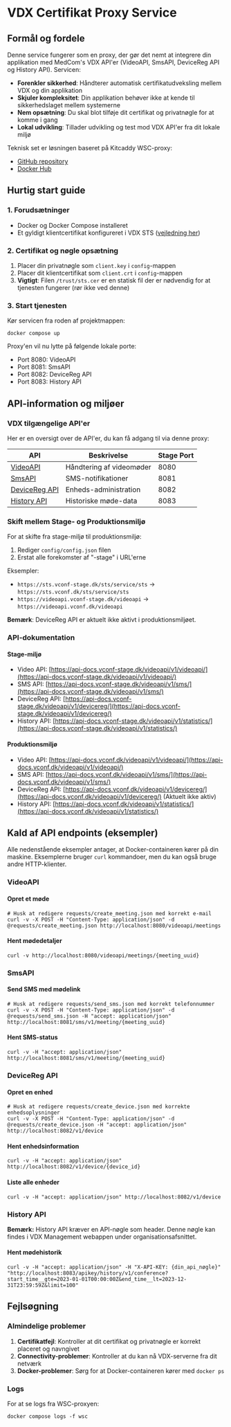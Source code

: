 # VDX Certifikat Proxy Service

## Formål og fordele

Denne service fungerer som en proxy, der gør det nemt at integrere din applikation med MedCom's VDX API'er (VideoAPI, SmsAPI, DeviceReg API og History API). Servicen:

- **Forenkler sikkerhed**: Håndterer automatisk certifikatudveksling mellem VDX og din applikation
- **Skjuler kompleksitet**: Din applikation behøver ikke at kende til sikkerhedslaget mellem systemerne
- **Nem opsætning**: Du skal blot tilføje dit certifikat og privatnøgle for at komme i gang
- **Lokal udvikling**: Tillader udvikling og test mod VDX API'er fra dit lokale miljø

Teknisk set er løsningen baseret på Kitcaddy WSC-proxy:

- [GitHub repository](https://github.com/KvalitetsIT/kitcaddy)
- [Docker Hub](https://hub.docker.com/r/kvalitetsit/kitcaddy)

## Hurtig start guide

### 1. Forudsætninger

- Docker og Docker Compose installeret
- Et gyldigt klientcertifikat konfigureret i VDX STS ([vejledning her](https://medcom.dk/systemforvaltning/videoknudepunktet-vdx/vdx-vejledninger/certifikatadgang-til-vdx-api/))

### 2. Certifikat og nøgle opsætning

1. Placer din privatnøgle som `client.key` i `config`-mappen
2. Placer dit klientcertifikat som `client.crt` i `config`-mappen
3. **Vigtigt**: Filen `/trust/sts.cer` er en statisk fil der er nødvendig for at tjenesten fungerer (rør ikke ved denne)

### 3. Start tjenesten

Kør servicen fra roden af projektmappen:

```shell
docker compose up
```

Proxy'en vil nu lytte på følgende lokale porte:

- Port 8080: VideoAPI
- Port 8081: SmsAPI
- Port 8082: DeviceReg API
- Port 8083: History API

## API-information og miljøer

### VDX tilgængelige API'er

Her er en oversigt over de API'er, du kan få adgang til via denne proxy:

| API                                                                     | Beskrivelse              | Stage Port |
| ----------------------------------------------------------------------- | ------------------------ | ---------- |
| [VideoAPI](https://api-docs.vconf-stage.dk/videoapi/v1/videoapi/)       | Håndtering af videomøder | 8080       |
| [SmsAPI](https://api-docs.vconf-stage.dk/videoapi/v1/sms/)              | SMS-notifikationer       | 8081       |
| [DeviceReg API](https://api-docs.vconf-stage.dk/videoapi/v1/devicereg/) | Enheds-administration    | 8082       |
| [History API](https://api-docs.vconf-stage.dk/videoapi/v1/statistics/)  | Historiske møde-data     | 8083       |

### Skift mellem Stage- og Produktionsmiljø

For at skifte fra stage-miljø til produktionsmiljø:

1. Rediger `config/config.json` filen
2. Erstat alle forekomster af "-stage" i URL'erne

Eksempler:

- `https://sts.vconf-stage.dk/sts/service/sts` → `https://sts.vconf.dk/sts/service/sts`
- `https://videoapi.vconf-stage.dk/videoapi` → `https://videoapi.vconf.dk/videoapi`

**Bemærk**: DeviceReg API er aktuelt ikke aktivt i produktionsmiljøet.

### API-dokumentation

#### Stage-miljø

- Video API: [https://api-docs.vconf-stage.dk/videoapi/v1/videoapi/](https://api-docs.vconf-stage.dk/videoapi/v1/videoapi/)
- SMS API: [https://api-docs.vconf-stage.dk/videoapi/v1/sms/](https://api-docs.vconf-stage.dk/videoapi/v1/sms/)
- DeviceReg API: [https://api-docs.vconf-stage.dk/videoapi/v1/devicereg/](https://api-docs.vconf-stage.dk/videoapi/v1/devicereg/)
- History API: [https://api-docs.vconf-stage.dk/videoapi/v1/statistics/](https://api-docs.vconf-stage.dk/videoapi/v1/statistics/)

#### Produktionsmiljø

- Video API: [https://api-docs.vconf.dk/videoapi/v1/videoapi/](https://api-docs.vconf.dk/videoapi/v1/videoapi/)
- SMS API: [https://api-docs.vconf.dk/videoapi/v1/sms/](https://api-docs.vconf.dk/videoapi/v1/sms/)
- DeviceReg API: [https://api-docs.vconf.dk/videoapi/v1/devicereg/](https://api-docs.vconf.dk/videoapi/v1/devicereg/) (Aktuelt ikke aktiv)
- History API: [https://api-docs.vconf.dk/videoapi/v1/statistics/](https://api-docs.vconf.dk/videoapi/v1/statistics/)

## Kald af API endpoints (eksempler)

Alle nedenstående eksempler antager, at Docker-containeren kører på din maskine. Eksemplerne bruger `curl` kommandoer, men du kan også bruge andre HTTP-klienter.

### VideoAPI

#### Opret et møde

```shell
# Husk at redigere requests/create_meeting.json med korrekt e-mail
curl -v -X POST -H "Content-Type: application/json" -d @requests/create_meeting.json http://localhost:8080/videoapi/meetings
```

#### Hent mødedetaljer

```shell
curl -v http://localhost:8080/videoapi/meetings/{meeting_uuid}
```

### SmsAPI

#### Send SMS med mødelink

```shell
# Husk at redigere requests/send_sms.json med korrekt telefonnummer
curl -v -X POST -H "Content-Type: application/json" -d @requests/send_sms.json -H "accept: application/json" http://localhost:8081/sms/v1/meeting/{meeting_uuid}
```

#### Hent SMS-status

```shell
curl -v -H "accept: application/json" http://localhost:8081/sms/v1/meeting/{meeting_uuid}
```

### DeviceReg API

#### Opret en enhed

```shell
# Husk at redigere requests/create_device.json med korrekte enhedsoplysninger
curl -v -X POST -H "Content-Type: application/json" -d @requests/create_device.json -H "accept: application/json" http://localhost:8082/v1/device
```

#### Hent enhedsinformation

```shell
curl -v -H "accept: application/json" http://localhost:8082/v1/device/{device_id}
```

#### Liste alle enheder

```shell
curl -v -H "accept: application/json" http://localhost:8082/v1/device
```

### History API

**Bemærk:** History API kræver en API-nøgle som header. Denne nøgle kan findes i VDX Management webappen under organisationsafsnittet.

#### Hent mødehistorik

```shell
curl -v -H "accept: application/json" -H "X-API-KEY: {din_api_nøgle}" "http://localhost:8083/apikey/history/v1/conference?start_time__gte=2023-01-01T00:00:00Z&end_time__lt=2023-12-31T23:59:59Z&limit=100"
```

## Fejlsøgning

### Almindelige problemer

1. **Certifikatfejl**: Kontroller at dit certifikat og privatnøgle er korrekt placeret og navngivet
2. **Connectivity-problemer**: Kontroller at du kan nå VDX-serverne fra dit netværk
3. **Docker-problemer**: Sørg for at Docker-containeren kører med `docker ps`

### Logs

For at se logs fra WSC-proxyen:

```shell
docker compose logs -f wsc
```

